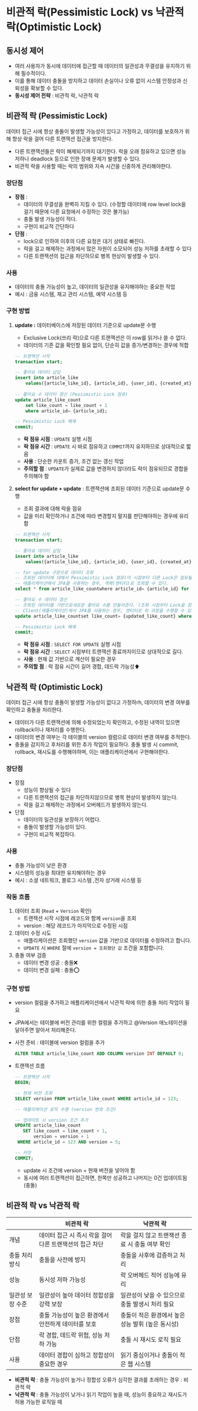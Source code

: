 # 비관적 락(Pessimistic Lock) vs 낙관적 락(Optimistic Lock)

## 동시성 제어

- 여러 사용자가 동시에 데이터에 접근할 때 데이터의 일관성과 무결성을 유지하기 위해 필수적이다.
- 이를 통해 데이터 충돌을 방지하고 데이터 손실이나 오류 없이 시스템 안정성과 신뢰성을 확보할 수 있다.
- **동시성 제어 전략** : 비관적 락, 낙관적 락

## 비관적 락 (Pessimistic Lock)

데이터 접근 시에 항상 충돌이 발생할 가능성이 있다고 가정하고, 데이터를 보호하가 위해 항상 락을 걸어 다른 트랜잭션 접근을 방지한다.
- 다른 트랜잭션들은 락이 해제되기까지 대기한다. 락을 오래 점유하고 있으면 성능 저하나 deadlock 등으로 인한 장애 문제가 발생할 수 있다.
- 비관적 락을 사용할 때는 락의 범위와 지속 시간을 신중하게 관리해야한다.

### 장단점

- **장점** :
    - 데이터의 무결성을 완벽히 지킬 수 있다. (수정할 데이터에 row level lock을 걸기 때문에 다른 요청에서 수정하는 것은 불가능)
    - 충돌 발생 가능성이 적다.
    - 구현이 비교적 간단하다
- **단점** :
    - lock으로 인하여 이후의 다른 요청은 대기 상태로 빠진다.
    - 락을 걸고 해제하는 과정에서 많은 자원이 소모되어 성능 저하를 초래할 수 있다
    - 다른 트랜잭션의 접근을 차단하므로 병목 현상이 발생할 수 있다.

### 사용

- 데이터의 충돌 가능성이 높고, 데이터의 일관성을 유지해야하는 중요한 작업
- 예시 : 금융 시스템, 재고 관리 시스템, 예약 시스템 등

### 구현 방법

1. **update :** 데이터베이스에 저장된 데이터 기준으로 update문 수행
    - Exclusive Lock(쓰리 락)으로 다른 트랜잭션은 이 row를 읽거나 쓸 수 없다.
    - 데이터의 기존 값을 확인할 필요 없이, 단순히 값을 증가/변경하는 경우에 적합
    
    ```sql
    -- 트랜잭션 시작
    transaction start;
    
    -- 좋아요 데이터 삽입
    insert into article_like
    	values({article_like_id}, {article_id}, {user_id}, {created_at});
    	
    -- 좋아요 수 데이터 갱신 (Pessimistic Lock 점유)
    update article_like_count 
    	set like_count = like_count + 1 
    	where article_id= {article_id};
    
    -- Pessimistic Lock 해제
    commit;
    ```
    
    - **락 점유 시점** : `UPDATE` 실행 시점
    - **락 점유 시간** : `UPDATE` 시 바로 점유하고 `COMMIT`까지 유지하므로 상대적으로 짧음
    - **사용** : 단순한 카운트 증가, 조건 없는 갱신 작업
    - **주의할 점** : `UPDATE`가 실제로 값을 변경하지 않더라도 락이 점유되므로 경합을 주의해야 함
2. **select for update + update** : 트랜잭션에 조회된 데이터 기준으로 update문 수행
    - 조회 결과에 대해 락을 점유
    - 값을 미리 확인하거나 조건에 따라 변경할지 말지를 판단해야하는 경우에 유리함
    
    ```sql
    -- 트랜잭션 시작
    transaction start;
    
    -- 좋아요 데이터 삽입
    insert into article_like
    	values({article_like_id}, {article_id}, {user_id}, {created_at});
    
    -- for update 구문으로 데이터 조회
    -- 조회된 데이터에 대해서 Pessimistic Lock 점유(이 시점부터 다른 Lock은 점유될 수 없다.)
    -- 애플리케이션에서 JPA를 사용하는 경우, 객체(엔티티)로 조회할 수 있다.
    select * from article_like_countwhere article_id= {article_id} for update;
    
    -- 좋아요 수 데이터 갱신
    -- 조회된 데이터를 기반으로새로운 좋아요 수를 만들어준다. (조회 시점부터 Lock을 점유하고 있기 때문에 가능)
    -- Client(애플리케이션)에서 JPA를 사용하는 경우, 엔티티로 위 과정을 수행할 수 있다.
    update article_like_countset like_count= {updated_like_count} where article_id= {article_id};
    
    -- Pessimistic Lock 해제
    commit;
    ```
    
    - **락 점유 시점** : `SELECT FOR UPDATE` 실행 시점
    - **락 점유 시간** : `SELECT` 시점부터 트랜잭션 종료까지이므로 상대적으로 길다.
    - **사용** : 현재 값 기반으로 계산이 필요한 경우
    - **주의할 점** : 락 점유 시간이 길어 경합, 데드락 가능성⬆️
  
## 낙관적 락 (Optimistic Lock)

데이터 접근 시에 항상 충돌이 발생할 가능성이 없다고 가정하rh, 데이터의 변경 여부를 확인하고 충돌을 처리한다.

- 데이터가 다른 트랜잭션에 의해 수정되었는지 확인하고, 수정된 내역이 있으면 rollback이나 재처리를 수행한다.
- 데이터의 변경 여부는 각 테이블의 version 컬럼으로 데이터 변경 여부를 추적한다.
- 충돌을 감지하고 후처리를 위한 추가 작업이 필요하다. 충돌 발생 시 commit, rollback, 재시도를 수행해야하며, 이는 애플리케이션에서 구현해야한다.

### 장단점

- 장점
    - 성능이 향상될 수 있다
    - 다른 트랜잭션의 접근을 차단하지않으므로 병목 현상이 발생하지 않는다.
    - 락을 걸고 해제하는 과정에서 오버헤드가 발생하지 않는다.
- 단점
    - 데이터의 일관성을 보장하기 어렵다.
    - 충돌이 발생할 가능성이 있다.
    - 구현이 비교적 복잡하다.

### 사용

- 충돌 가능성이 낮은 환경
- 시스템의 성능을 최대한 유지해야하는 경우
- 예시 : 소셜 네트워크, 블로그 시스템 ,전자 상거래 시스템 등

### 작동 흐름

1. 데이터 조회 (`Read` + `Version` 확인)
    - 트랜잭션 시작 시점에 레코드와 함께 `version`을 조회
    - version : 해당 레코드가 마지막으로 수정된 시점
2. 데이터 수정 시도
    - 애플리케이션은 조회했던 `version` 값을 기반으로 데이터를 수정하려고 합니다.
    - `UPDATE` 시 `WHERE` 절에 `version = 조회했던 값` 조건을 포함합니다.
3. 충돌 여부 검증
    - 데이터 변경 성공 : 충돌❌
    - 데이터 변경 실패 : 충돌⭕
  
### 구현 방법

- version 컬럼을 추가하고 애플리케이션에서 낙관적 락에 의한 충돌 처리 작업이 필요
- JPA에서는 테이블에 버전 관리를 위한 컬럼을 추가하고 @Version 애노테이션을 달아주면 알아서 처리해준다.

- 사전 준비 : 테이블에 version 컬럼을 추가
    
    ```sql
    ALTER TABLE article_like_count ADD COLUMN version INT DEFAULT 0;
    ```
    
- 트랜잭션 흐름
    
    ```sql
    -- 트랜잭션 시작
    BEGIN;
    
    -- 현재 버전 조회
    SELECT version FROM article_like_count WHERE article_id = 123;
    
    -- 애플리케이션 로직 수행 (version 번호 조건)
    
    -- 업데이트 시 version 조건 추가
    UPDATE article_like_count
       SET like_count = like_count + 1,
           version = version + 1
     WHERE article_id = 123 AND version = 5;
    
    -- 커밋
    COMMIT;
    ```
    
    - update 시 조건에 version = 현재 버전을 넣어야 함
    - 동시에 여러 트랜잭션이 접근하면, 한쪽만 성공하고 나머지는 0건 업데이트됨 (충돌)


## 비관적 락 vs 낙관적 락

|  | 비관적 락 | 낙관적 락 |
| --- | --- | --- |
| 개념 | 데이터 접근 시 즉시 락을 걸어 다른 트랜잭션의 접근 차단 | 락을 걸지 않고 트랜잭션 종료 시 충돌 여부 확인 |
| 충돌 처리 방식 | 충돌을 사전에 방지 | 충돌을 사후에 검증하고 처리 |
| 성능 | 동시성 저하 가능성 | 락 오버헤드 적어 성능에 유리 |
| 일관성 보장 수준 | 일관성이 높아 데이터 정합성을 강력 보장 | 일관성이 낮을 수 있으므로 충돌 발생시 처리 필요 |
| 장점 | 충돌 가능성이 높은 환경에서 안전하게 데이터를 보호 | 충돌이 적은 환경에서 높은 성능 발휘 (높은 동시성) |
| 단점 | 락 경합, 데드락 위험, 성능 저하 가능 | 충돌 시 재시도 로직 필요 |
| 사용 | 데이터 경합이 심하고 정합성이 중요한 경우 | 읽기 중심이거나 충돌이 적은 웹 시스템 |
- **비관적 락** : 충돌 가능성이 높거나 정합성 오류가 심각한 결과를 초래하는 경우 : 비관적 락
- **낙관적 락** : 충돌 가능성이 낮거나 읽기 작업이 높을 때, 성능이 중요하고 재시도가 허용 가능한 로직일 때
